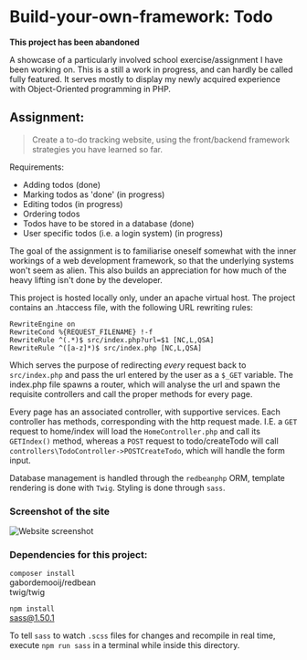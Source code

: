 # Build-your-own-framework: Todo

**This project has been abandoned**

A showcase of a particularly involved school exercise/assignment I have been working on. 
This is a still a work in progress, and can hardly be called fully featured. It serves
mostly to display my newly acquired experience with Object-Oriented programming in PHP.

## Assignment: 

> Create a to-do tracking website, using the front/backend framework strategies you have
learned so far.

Requirements:

- Adding todos (done)
- Marking todos as 'done' (in progress)
- Editing todos (in progress)
- Ordering todos 
- Todos have to be stored in a database (done)
- User specific todos (i.e. a login system) (in progress)


The goal of the assignment is to familiarise oneself somewhat with the inner workings of a
web development framework, so that the underlying systems won't seem as alien. This also
builds an appreciation for how much of the heavy lifting isn't done by the developer. 

This project is hosted locally only, under an apache virtual host.
The project contains an .htaccess file, with the following URL rewriting rules:

    RewriteEngine on  
    RewriteCond %{REQUEST_FILENAME} !-f    
    RewriteRule ^(.*)$ src/index.php?url=$1 [NC,L,QSA]    
    RewriteRule ^([a-z]*)$ src/index.php [NC,L,QSA]  

Which serves the purpose of redirecting _every_ request back to `src/index.php` and pass
the url entered by the user as a `$_GET` variable. The index.php file spawns a router,
which will analyse the url and spawn the requisite controllers and call the proper methods
for every page.

Every page has an associated controller, with supportive services. Each controller has
methods, corresponding with the http request made. I.E. a `GET` request to home/index will
load the `HomeController.php` and call its `GETIndex()` method, whereas a `POST` request
to todo/createTodo will call `controllers\TodoController->POSTCreateTodo`, which will
handle the form input. 

Database management is handled through the `redbeanphp` ORM, template rendering is done
with `Twig`. Styling is done through `sass`.

### Screenshot of the site

![Website screenshot](./extra/my_website.png)

### Dependencies for this project: 

`composer install`  
gabordemooij/redbean        
twig/twig         

`npm install`  
sass@1.50.1  

To tell `sass` to watch `.scss` files for changes and recompile in real time, execute `npm run
sass` in a terminal while inside this directory. 

